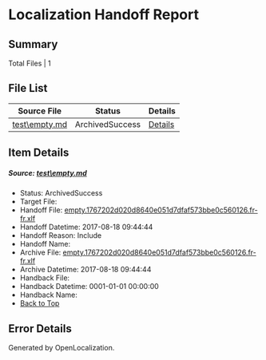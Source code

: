 # <a name='report-top'></a> Localization Handoff Report

## Summary
 Total Files | 1

## File List
 Source File | Status | Details 
 ----------- | ------ | ------- 
 [test\empty.md](https://github.com/OpenLocalizationOrg/PowerShell-Docs/blob/1b901393eb419c2b6c804781a96f75862af10e11/test/empty.md) | ArchivedSuccess | [Details](#6075a76af06b1fbe98759a752100f3d82cad601562)

## Item Details
##### <a name='6075a76af06b1fbe98759a752100f3d82cad601562'></a> Source: [test\empty.md](https://github.com/OpenLocalizationOrg/PowerShell-Docs/blob/1b901393eb419c2b6c804781a96f75862af10e11/test/empty.md)
* Status: ArchivedSuccess
* Target File: 
* Handoff File: [empty.1767202d020d8640e051d7dfaf573bbe0c560126.fr-fr.xlf](https://github.com/OpenLocalizationOrg/PowerShell-Docs.handoff/blob/ec1f75eb7a2d964ffa10114ea7b46ef8ce9b942c/ol-handoff/OpenLocalizationOrg/PowerShell-Docs.fr-fr/live/empty.1767202d020d8640e051d7dfaf573bbe0c560126.fr-fr.xlf)
* Handoff Datetime: 2017-08-18 09:44:44
* Handoff Reason: Include
* Handoff Name: 
* Archive File: [empty.1767202d020d8640e051d7dfaf573bbe0c560126.fr-fr.xlf](https://github.com/OpenLocalizationOrg/PowerShell-Docs.handoff/blob/f66ea1d6e9ca55a0750749164697c39cceedbddd/ol-archive/OpenLocalizationOrg/PowerShell-Docs.fr-fr/live/empty.1767202d020d8640e051d7dfaf573bbe0c560126.fr-fr.xlf)
* Archive Datetime: 2017-08-18 09:44:44
* Handback File: 
* Handback Datetime: 0001-01-01 00:00:00
* Handback Name: 
* [Back to Top](#report-top)


## Error Details

Generated by OpenLocalization.
